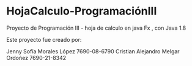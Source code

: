 # HojaCalculo-ProgramaciónIII
Proyecto de Programación III - hoja de calculo en java Fx , con Java 1.8

Este proyecto fue creado por:

Jenny Sofía Morales López 7690-08-6790
Cristian Alejandro Melgar Ordoñez 7690-21-8342

